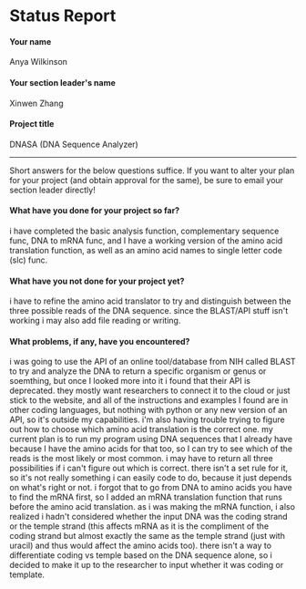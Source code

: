# Status Report

#### Your name

Anya Wilkinson

#### Your section leader's name

Xinwen Zhang

#### Project title

DNASA (DNA Sequence Analyzer)

***

Short answers for the below questions suffice. If you want to alter your plan for your project (and obtain approval for the same), be sure to email your section leader directly!

#### What have you done for your project so far?

i have completed the basic analysis function, complementary sequence func, DNA to mRNA func, and I have a working version of the amino acid translation function, as well as an amino acid names to single letter code (slc) func.

#### What have you not done for your project yet?

i have to refine the amino acid translator to try and distinguish between the three possible reads of the DNA sequence. since the BLAST/API stuff isn't working i may also add file reading or writing.

#### What problems, if any, have you encountered?

i was going to use the API of an online tool/database from NIH called BLAST to try and analyze the DNA to return a specific organism or genus or soemthing, but once I looked more into it i found that their API is deprecated. they mostly want researchers to connect it to the cloud or just stick to the website, and all of the instructions and examples I found are in other coding languages, but nothing with python or any new version of an API, so it's outside my capabilities. 
i'm also having trouble trying to figure out how to choose which amino acid translation is the correct one. my current plan is to run my program using DNA sequences that I already have because I have the amino acids for that too, so I can try to see which of the reads is the most likely or most common. i may have to return all three possibilities if i can't figure out which is correct. there isn't a set rule for it, so it's not really something i can easily code to do, because it just depends on what's right or not.
i forgot that to go from DNA to amino acids you have to find the mRNA first, so I added an mRNA translation function that runs before the amino acid translation.
as i was making the mRNA function, i also realized i hadn't considered whether the input DNA was the coding strand or the temple strand (this affects mRNA as it is the compliment of the coding strand but almost exactly the same as the temple strand (just with uracil) and thus would affect the amino acids too). there isn't a way to differentiate coding vs temple based on the DNA sequence alone, so i decided to make it up to the researcher to input whether it was coding or template.
